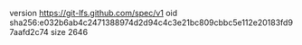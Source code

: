 version https://git-lfs.github.com/spec/v1
oid sha256:e032b6ab4c2471388974d2d94c4c3e21bc809cbbc5e112e20183fd97aafd2c74
size 2646
